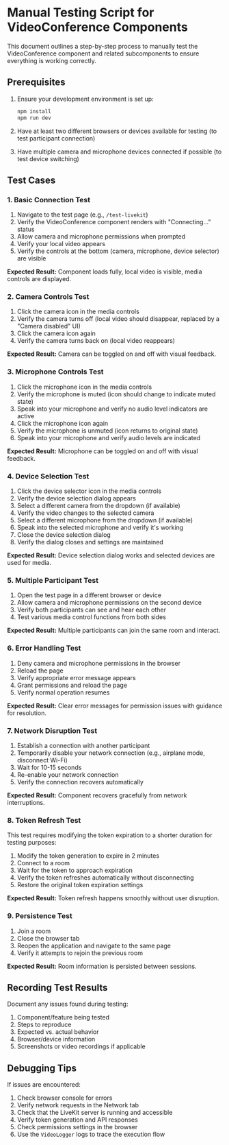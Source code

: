 # Manual Testing Script for VideoConference Components

This document outlines a step-by-step process to manually test the VideoConference component and related subcomponents to ensure everything is working correctly.

## Prerequisites

1. Ensure your development environment is set up:
   ```bash
   npm install
   npm run dev
   ```

2. Have at least two different browsers or devices available for testing (to test participant connection)

3. Have multiple camera and microphone devices connected if possible (to test device switching)

## Test Cases

### 1. Basic Connection Test

1. Navigate to the test page (e.g., `/test-livekit`)
2. Verify the VideoConference component renders with "Connecting..." status
3. Allow camera and microphone permissions when prompted
4. Verify your local video appears
5. Verify the controls at the bottom (camera, microphone, device selector) are visible

**Expected Result:** Component loads fully, local video is visible, media controls are displayed.

### 2. Camera Controls Test

1. Click the camera icon in the media controls
2. Verify the camera turns off (local video should disappear, replaced by a "Camera disabled" UI)
3. Click the camera icon again
4. Verify the camera turns back on (local video reappears)

**Expected Result:** Camera can be toggled on and off with visual feedback.

### 3. Microphone Controls Test

1. Click the microphone icon in the media controls
2. Verify the microphone is muted (icon should change to indicate muted state)
3. Speak into your microphone and verify no audio level indicators are active
4. Click the microphone icon again
5. Verify the microphone is unmuted (icon returns to original state)
6. Speak into your microphone and verify audio levels are indicated

**Expected Result:** Microphone can be toggled on and off with visual feedback.

### 4. Device Selection Test

1. Click the device selector icon in the media controls
2. Verify the device selection dialog appears
3. Select a different camera from the dropdown (if available)
4. Verify the video changes to the selected camera
5. Select a different microphone from the dropdown (if available)
6. Speak into the selected microphone and verify it's working
7. Close the device selection dialog
8. Verify the dialog closes and settings are maintained

**Expected Result:** Device selection dialog works and selected devices are used for media.

### 5. Multiple Participant Test

1. Open the test page in a different browser or device
2. Allow camera and microphone permissions on the second device
3. Verify both participants can see and hear each other
4. Test various media control functions from both sides

**Expected Result:** Multiple participants can join the same room and interact.

### 6. Error Handling Test

1. Deny camera and microphone permissions in the browser
2. Reload the page
3. Verify appropriate error message appears
4. Grant permissions and reload the page
5. Verify normal operation resumes

**Expected Result:** Clear error messages for permission issues with guidance for resolution.

### 7. Network Disruption Test

1. Establish a connection with another participant
2. Temporarily disable your network connection (e.g., airplane mode, disconnect Wi-Fi)
3. Wait for 10-15 seconds
4. Re-enable your network connection
5. Verify the connection recovers automatically

**Expected Result:** Component recovers gracefully from network interruptions.

### 8. Token Refresh Test

This test requires modifying the token expiration to a shorter duration for testing purposes:

1. Modify the token generation to expire in 2 minutes
2. Connect to a room
3. Wait for the token to approach expiration
4. Verify the token refreshes automatically without disconnecting
5. Restore the original token expiration settings

**Expected Result:** Token refresh happens smoothly without user disruption.

### 9. Persistence Test

1. Join a room
2. Close the browser tab
3. Reopen the application and navigate to the same page
4. Verify it attempts to rejoin the previous room

**Expected Result:** Room information is persisted between sessions.

## Recording Test Results

Document any issues found during testing:

1. Component/feature being tested
2. Steps to reproduce
3. Expected vs. actual behavior
4. Browser/device information
5. Screenshots or video recordings if applicable

## Debugging Tips

If issues are encountered:

1. Check browser console for errors
2. Verify network requests in the Network tab
3. Check that the LiveKit server is running and accessible
4. Verify token generation and API responses
5. Check permissions settings in the browser
6. Use the `VideoLogger` logs to trace the execution flow 